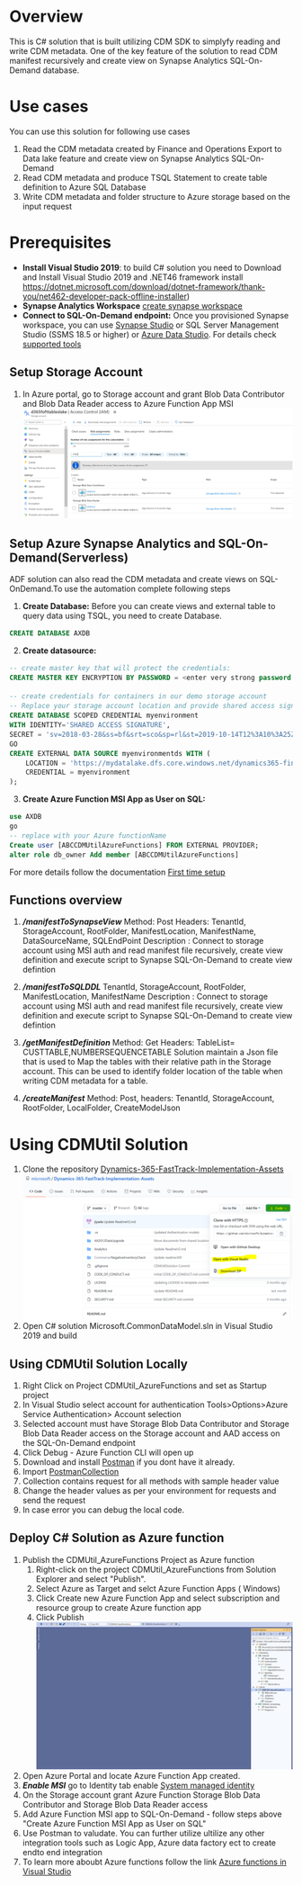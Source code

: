 # Overview 

This is C# solution that is built utilizing CDM SDK to simplyfy reading and write CDM metadata. One of the key feature of the solution to read CDM manifest recursively and create view on Synapse Analytics SQL-On-Demand database. 

# Use cases

You can use this solution for following use cases
1. Read the CDM metadata created by Finance and Operations Export to Data lake feature and create view on Synapse Analytics SQL-On-Demand  
2. Read CDM metadata and produce TSQL Statement to create table definition to Azure SQL Database 
3. Write CDM metadata and folder structure to Azure storage based on the input request

# Prerequisites 
- **Install Visual Studio 2019**: to build C# solution you need to Download and Install Visual Studio 2019 and .NET46 framework install https://dotnet.microsoft.com/download/dotnet-framework/thank-you/net462-developer-pack-offline-installer)
- **Synapse Analytics Workspace** [create synapse workspace](https://docs.microsoft.com/en-us/azure/synapse-analytics/quickstart-create-workspace) 
- **Connect to SQL-On-Demand endpoint:** Once you provisioned Synapse workspace, you can use [Synapse Studio](https://docs.microsoft.com/en-us/azure/synapse-analytics/quickstart-synapse-studio) 
or SQL Server Management Studio (SSMS 18.5 or higher) 
or [Azure Data Studio](https://docs.microsoft.com/en-us/sql/azure-data-studio/download-azure-data-studio?toc=/azure/synapse-analytics/toc.json&bc=/azure/synapse-analytics/breadcrumb/toc.json&view=azure-sqldw-latest). 
For details check [supported tools](https://docs.microsoft.com/en-us/azure/synapse-analytics/sql/connect-overview#supported-tools-for-sql-on-demand-preview)


## Setup Storage Account 
1. In Azure portal, go to Storage account and grant Blob Data Contributor and Blob Data Reader access to Azure Function App MSI
![Storage Access](/Analytics/AADAppStorageAccountAccess.PNG)

## Setup Azure Synapse Analytics and SQL-On-Demand(Serverless)
ADF solution can also read the CDM metadata and create views on SQL-OnDemand.To use the automation complete following steps
1. **Create Database:** Before you can create views and external table to query data using TSQL, you need to create Database. 
```SQL
CREATE DATABASE AXDB
```
2. **Create datasource:**
```SQL
-- create master key that will protect the credentials:
CREATE MASTER KEY ENCRYPTION BY PASSWORD = <enter very strong password here>

-- create credentials for containers in our demo storage account
-- Replace your storage account location and provide shared access signature
CREATE DATABASE SCOPED CREDENTIAL myenvironment
WITH IDENTITY='SHARED ACCESS SIGNATURE',  
SECRET = 'sv=2018-03-28&ss=bf&srt=sco&sp=rl&st=2019-10-14T12%3A10%3A25Z&se=2061-12-31T12%3A10%3A00Z&sig=KlSU2ullCscyTS0An0nozEpo4tO5JAgGBvw%2FJX2lguw%3D'
GO
CREATE EXTERNAL DATA SOURCE myenvironmentds WITH (
    LOCATION = 'https://mydatalake.dfs.core.windows.net/dynamics365-financeandoperations/myenvironment.cloudax.dynamics.com',
    CREDENTIAL = myenvironment
);
```
3. **Create Azure Function MSI App as User on SQL:**
```SQL
use AXDB
go
-- replace with your Azure functionName
Create user [ABCCDMUtilAzureFunctions] FROM EXTERNAL PROVIDER;
alter role db_owner Add member [ABCCDMUtilAzureFunctions]
```
For more details follow the documentation [First time setup](https://docs.microsoft.com/en-us/azure/synapse-analytics/quickstart-sql-on-demand#first-time-setup)   

## Functions overview 

1. ***/manifestToSynapseView***
  Method: Post
  Headers: TenantId, StorageAccount, RootFolder, ManifestLocation, ManifestName, DataSourceName, SQLEndPoint
  Description : Connect to storage account using MSI auth and read manifest file recursively, create view definition and execute script to Synapse SQL-On-Demand to create view defintion
 
2. ***/manifestToSQLDDL***
  TenantId, StorageAccount, RootFolder, ManifestLocation, ManifestName
  Description : Connect to storage account using MSI auth and read manifest file recursively, create view definition and execute script to Synapse SQL-On-Demand to create view defintion
3. ***/getManifestDefinition***
   Method: Get
   Headers: TableList= CUSTTABLE,NUMBERSEQUENCETABLE 
   Solution maintain a Json file that is used to Map the tables with their relative path in the Storage account. This can be used to identify folder location of the table when writing CDM metadata for a table. 
4. ***/createManifest***
 Method: Post,
 headers: TenantId, StorageAccount, RootFolder, LocalFolder, CreateModelJson 
 
# Using CDMUtil Solution 
1.	Clone the repository [Dynamics-365-FastTrack-Implementation-Assets](https://github.com/microsoft/Dynamics-365-FastTrack-Implementation-Assets)
![Clone](/Analytics/CloneRepository.PNG)
2. Open C# solution Microsoft.CommonDataModel.sln in Visual Studio 2019 and build

## Using CDMUtil Solution Locally 
1. Right Click on Project CDMUtil_AzureFunctions and set as Startup project 
2. In Visual Studio select account for authentication Tools>Options>Azure Service Authentication> Account selection
3. Selected account must have Storage Blob Data Contributor and Storage Blob Data Reader access on the Storage account and AAD access on the SQL-On-Demand endpoint
4. Click Debug - Azure Function CLI will open up 
5. Download and install [Postman](https://www.postman.com/downloads/) if you dont have it already.
6. Import [PostmanCollection](/Analytics/CDMUtilSolution/CDMUtil.postman_collection)
7. Collection contains request for all methods with sample header value 
8. Change the header values as per your environment for requests and send the request 
9. In case error you can debug the local code.

## Deploy C# Solution as Azure function 
1.	Publish the CDMUtil_AzureFunctions Project as Azure function 
    1. Right-click on the project CDMUtil_AzureFunctions from Solution Explorer and select "Publish". 
    2. Select Azure as Target and selct Azure Function Apps ( Windows) 
    3. Click Create new Azure Function App and select subscription and resource group to create Azure function app 
    4. Click Publish ![Publish Azure Function](/Analytics/DeployAzureFunction.gif)
2. Open Azure Portal and locate Azure Function App created.
3. ***Enable MSI*** go to Identity tab enable [System managed identity](/Analytics/EnableMSI.PNG) 
4. On the Storage account grant Azure Function Storage Blob Data Contributor and Storage Blob Data Reader access 
5. Add Azure Function MSI app to SQL-On-Demand - follow steps above "Create Azure Function MSI App as User on SQL" 
6. Use Postman to valudate. You can further utilize ultilize any other integration tools such as Logic App, Azure data factory ect to create endto end integration 
7. To learn more aboubt Azure functions follow the link [Azure functions in Visual Studio](https://docs.microsoft.com/en-us/azure/azure-functions/functions-develop-vs)
 
